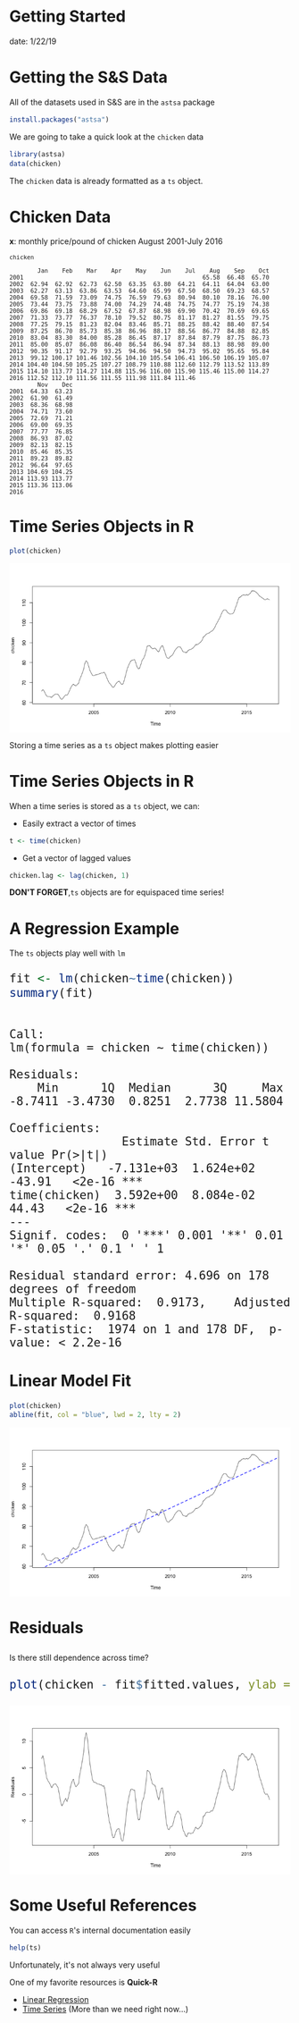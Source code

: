 Getting Started
========================================================
date: 1/22/19

Getting the S&S Data
========================================================

All of the datasets used in S&S are in the `astsa` package


```r
install.packages("astsa")
```

We are going to take a quick look at the `chicken` data

```r
library(astsa)
data(chicken)
```
The `chicken` data is already formatted as a `ts` object. 

Chicken Data
========================================================

$\boldsymbol x$:
monthly price/pound of chicken August 2001-July 2016

<font size=0.9> 

```r
chicken
```

```
        Jan    Feb    Mar    Apr    May    Jun    Jul    Aug    Sep    Oct
2001                                                   65.58  66.48  65.70
2002  62.94  62.92  62.73  62.50  63.35  63.80  64.21  64.11  64.04  63.00
2003  62.27  63.13  63.86  63.53  64.60  65.99  67.50  68.50  69.23  68.57
2004  69.58  71.59  73.09  74.75  76.59  79.63  80.94  80.10  78.16  76.00
2005  73.44  73.75  73.88  74.00  74.29  74.48  74.75  74.77  75.19  74.38
2006  69.86  69.18  68.29  67.52  67.87  68.98  69.90  70.42  70.69  69.65
2007  71.33  73.77  76.37  78.10  79.52  80.75  81.17  81.27  81.55  79.75
2008  77.25  79.15  81.23  82.04  83.46  85.71  88.25  88.42  88.40  87.54
2009  87.25  86.70  85.73  85.38  86.96  88.17  88.56  86.77  84.88  82.85
2010  83.04  83.30  84.00  85.28  86.45  87.17  87.84  87.79  87.75  86.73
2011  85.00  85.07  86.08  86.40  86.54  86.94  87.34  88.13  88.98  89.00
2012  90.35  91.17  92.79  93.25  94.06  94.50  94.73  95.02  95.65  95.84
2013  99.12 100.17 101.46 102.56 104.10 105.54 106.41 106.50 106.19 105.07
2014 104.40 104.50 105.25 107.27 108.79 110.88 112.60 112.79 113.52 113.89
2015 114.10 113.77 114.27 114.88 115.96 116.00 115.90 115.46 115.00 114.27
2016 112.52 112.10 111.56 111.55 111.98 111.84 111.46                     
        Nov    Dec
2001  64.33  63.23
2002  61.90  61.49
2003  68.36  68.98
2004  74.71  73.60
2005  72.69  71.21
2006  69.00  69.35
2007  77.77  76.85
2008  86.93  87.02
2009  82.13  82.15
2010  85.46  85.35
2011  89.23  89.82
2012  96.64  97.65
2013 104.69 104.25
2014 113.93 113.77
2015 113.36 113.06
2016              
```
</font> 

Time Series Objects in R
========================================================


```r
plot(chicken)
```

<img src="slides_1-figure/unnamed-chunk-4-1.png" title="plot of chunk unnamed-chunk-4" alt="plot of chunk unnamed-chunk-4" style="display: block; margin: auto;" />

Storing a time series as a `ts` object makes plotting easier

Time Series Objects in R
========================================================

When a time series is stored as a `ts` object, we can:
* Easily extract a vector of times

```r
t <- time(chicken)
```
* Get a vector of lagged values

```r
chicken.lag <- lag(chicken, 1)
```

**DON'T FORGET**,`ts` objects are for equispaced time series!


A Regression Example
========================================================

The `ts` objects play well with `lm`

<font size=5> 

```r
fit <- lm(chicken~time(chicken))
summary(fit)
```

```

Call:
lm(formula = chicken ~ time(chicken))

Residuals:
    Min      1Q  Median      3Q     Max 
-8.7411 -3.4730  0.8251  2.7738 11.5804 

Coefficients:
                Estimate Std. Error t value Pr(>|t|)    
(Intercept)   -7.131e+03  1.624e+02  -43.91   <2e-16 ***
time(chicken)  3.592e+00  8.084e-02   44.43   <2e-16 ***
---
Signif. codes:  0 '***' 0.001 '**' 0.01 '*' 0.05 '.' 0.1 ' ' 1

Residual standard error: 4.696 on 178 degrees of freedom
Multiple R-squared:  0.9173,	Adjusted R-squared:  0.9168 
F-statistic:  1974 on 1 and 178 DF,  p-value: < 2.2e-16
```
</font>

Linear Model Fit
========================================================

 

```r
plot(chicken)
abline(fit, col = "blue", lwd = 2, lty = 2)
```

<img src="slides_1-figure/unnamed-chunk-8-1.png" title="plot of chunk unnamed-chunk-8" alt="plot of chunk unnamed-chunk-8" style="display: block; margin: auto;" />

Residuals
========================================================


Is there still dependence across time?
<font size=5>

```r
plot(chicken - fit$fitted.values, ylab = "Residuals")
```

<img src="slides_1-figure/unnamed-chunk-9-1.png" title="plot of chunk unnamed-chunk-9" alt="plot of chunk unnamed-chunk-9" style="display: block; margin: auto;" />
</font>


Some Useful References
========================================================

You can access `R`'s internal documentation easily

```r
help(ts)
```
Unfortunately, it's not always very useful

One of my favorite resources is **Quick-R**
* [Linear Regression](https://www.statmethods.net/stats/regression.html)
* [Time Series](https://www.statmethods.net/advstats/timeseries.html) (More than we need right now...)
